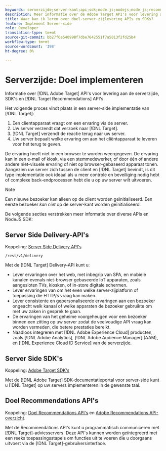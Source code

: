 ```yaml
---
keywords: serverzijde;server-kant;api;sdk;node.js;nodejs;node js;recommendations api;api:apis
description: Meer informatie over de Adobe Target API's voor levering aan de server, SDK's en Target Recommendations API's.
title: Waar kan ik leren over doel-server-zijlevering APIs en SDKs?
feature: Implement Server-side
role: Developer
translation-type: tm+mt
source-git-commit: bb27f6e540998f7dbe7642551f7a5013f2fd25b4
workflow-type: tm+mt
source-wordcount: '398'
ht-degree: 0%

---
```



# Serverzijde: Doel implementeren

Informatie over [!DNL Adobe Target] API&#39;s voor levering aan de serverzijde, SDK&#39;s en [!DNL Target Recommendations] API&#39;s.

Het volgende proces vindt plaats in een server-side implementatie van [!DNL Target]:

1. Een clientapparaat vraagt om een ervaring via de server.
1. Uw server verzendt dat verzoek naar [!DNL Target].
1. [!DNL Target] verzendt de reactie terug naar uw server.
1. Uw server bepaalt welke ervaring om aan het cliëntapparaat te leveren voor het terug te geven.

De ervaring hoeft niet in een browser te worden weergegeven. De ervaring kan in een e-mail of kiosk, via een stemmedewerker, of door één of andere andere niet-visuele ervaring of niet op browser-gebaseerd apparaat tonen. Aangezien uw server zich tussen de client en [!DNL Target] bevindt, is dit type implementatie ook ideaal als u meer controle en beveiliging nodig hebt of complexe back-endprocessen hebt die u op uw server wilt uitvoeren.

>[!NOTE]
>
>Een nieuwe bezoeker kan alleen op de client worden geïnitialiseerd. Een eerste bezoeker *kan niet* op de server-kant worden geïnitialiseerd.

De volgende secties verstrekken meer informatie over diverse APIs en NodeJS SDK:

## Server Side Delivery-API&#39;s

Koppeling: [Server Side Delivery API&#39;s](https://developers.adobetarget.com/api/delivery-api/)

`/rest/v1/delivery`

Met de [!DNL Target] Delivery-API kunt u:

* Lever ervaringen over het web, met inbegrip van SPA, en mobiele kanalen evenals niet-browser gebaseerde IoT apparaten, zoals aangesloten TVs, kiosken, of in-store digitale schermen.
* Lever ervaringen van om het even welke server-zijplatform of toepassing die HTTP/s vraag kan maken.
* Lever consistente en gepersonaliseerde ervaringen aan een bezoeker ongeacht welk kanaal of welke apparaten de bezoeker gebruikte om met uw zaken in gesprek te gaan.
* De ervaringen van het geheime voorgeheugen voor een bezoeker binnen een zitting op uw server zodat de veelvoudige API vraag kan worden vermeden, die betere prestaties bereikt.
* Naadloos integreren met [!DNL Adobe Experience Cloud] producten, zoals [!DNL Adobe Analytics], [!DNL Adobe Audience Manager] (AAM), en [!DNL Experience Cloud ID Service] van de serverzijde.

## Server Side SDK&#39;s

Koppeling: [Adobe Target SDK&#39;s](https://adobetarget-sdks.gitbook.io/docs/)

Met de [!DNL Adobe Target] SDK-documentatieportal voor server-side kunt u [!DNL Target] op uw servers implementeren in de gewenste taal.

## Doel Recommendations API&#39;s

Koppeling: [Doel Recommendations API&#39;s](https://developers.adobetarget.com/api/recommendations) en [Adobe Recommendations API-overzicht](https://experienceleague.adobe.com/docs/target-learn/recommendations-api-tutorial/recs-api-overview.html).

Met de Recommendations API&#39;s kunt u programmatisch communiceren met [!DNL Target]-adviesservers. Deze API&#39;s kunnen worden geïntegreerd met een reeks toepassingsstapels om functies uit te voeren die u doorgaans uitvoert via de [!DNL Target]-gebruikersinterface.
